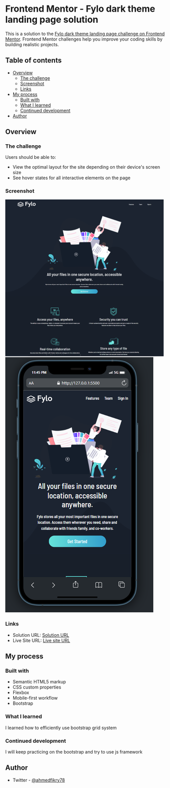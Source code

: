 # Frontend Mentor - Fylo dark theme landing page solution

This is a solution to the [Fylo dark theme landing page challenge on Frontend Mentor](https://www.frontendmentor.io/challenges/fylo-dark-theme-landing-page-5ca5f2d21e82137ec91a50fd). Frontend Mentor challenges help you improve your coding skills by building realistic projects. 

## Table of contents

- [Overview](#overview)
  - [The challenge](#the-challenge)
  - [Screenshot](#screenshot)
  - [Links](#links)
- [My process](#my-process)
  - [Built with](#built-with)
  - [What I learned](#what-i-learned)
  - [Continued development](#continued-development)
- [Author](#author)

## Overview

### The challenge

Users should be able to:

- View the optimal layout for the site depending on their device's screen size
- See hover states for all interactive elements on the page

### Screenshot

![](./images/screen2.png)
![](./images/Screenshot_1.png)

### Links

- Solution URL: [Solution URL](https://ahmedfekry.github.io/FrontendMentor/fylo-dark-theme-landing-page-master/)
- Live Site URL: [Live site URL](https://your-live-site-url.com)

## My process

### Built with

- Semantic HTML5 markup
- CSS custom properties
- Flexbox
- Mobile-first workflow
- Bootstrap


### What I learned

  I learned how to efficiently use bootstrap grid system


### Continued development

  I will keep practicing on the bootstrap and try to use js framework 

## Author

- Twitter - [@ahmedfikry78](https://www.twitter.com/yourusername)
